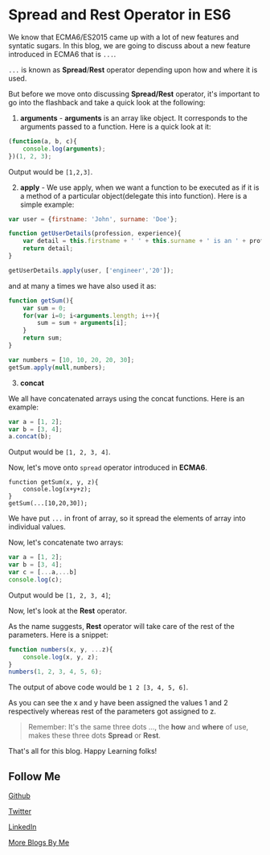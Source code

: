 # Spread and Rest Operator in ES6

We know that ECMA6/ES2015 came up with a lot of new features and syntatic sugars. In this blog, we are going to discuss about a new feature introduced in ECMA6 that is `...`.

`...` is known as **Spread**/**Rest** operator depending upon how and where it is used.

But before we move onto discussing **Spread/Rest** operator, it's important to go into the flashback and take a quick look at the following:

1. **arguments** -  **arguments** is an array like object. It corresponds to the arguments passed to a function. Here is a quick look at it:
```Javascript
(function(a, b, c){
    console.log(arguments);
})(1, 2, 3);
```

Output would be `[1,2,3]`.

2. **apply** - We use apply, when we want a function to be executed as if it is a method of a particular object(delegate this into function). Here is a simple example:

```Javascript
var user = {firstname: 'John', surname: 'Doe'};

function getUserDetails(profession, experience){
    var detail = this.firstname + ' ' + this.surname + ' is an ' + profession + ' with ' + experience + ' years of experience.'
    return detail;
}

getUserDetails.apply(user, ['engineer','20']);
```

and at many a times we have also used it as:
```Javascript
function getSum(){
    var sum = 0;
    for(var i=0; i<arguments.length; i++){
        sum = sum + arguments[i];
    }
    return sum;
}

var numbers = [10, 10, 20, 20, 30];
getSum.apply(null,numbers);
```

3. **concat**

We all have concatenated arrays using the concat functions. Here is an example:
```Javascript
var a = [1, 2];
var b = [3, 4];
a.concat(b);
```

Output would be `[1, 2, 3, 4]`.

Now, let's move onto `spread` operator introduced in **ECMA6**.
```Javacript
function getSum(x, y, z){
    console.log(x+y+z);
}
getSum(...[10,20,30]);
```

We have put `...` in front of array, so it spread the elements of array into individual values.

Now, let's concatenate two arrays:
```Javascript
var a = [1, 2];
var b = [3, 4];
var c = [...a,...b]
console.log(c);
```

Output would be `[1, 2, 3, 4]`;

Now, let's look at the **Rest** operator.

As the name suggests, **Rest** operator will take care of the rest of the parameters. Here is a snippet:
```Javascript
function numbers(x, y, ...z){
    console.log(x, y, z);
}
numbers(1, 2, 3, 4, 5, 6);
```

The output of above code would be `1 2 [3, 4, 5, 6]`.

As you can see the x and y have been assigned the values 1 and 2 respectively whereas rest of the parameters got assigned to z.

> Remember: It's the same three dots ..., the **how** and **where** of use, makes these three dots **Spread** or **Rest**.

That's all for this blog. Happy Learning folks!

Follow Me
---
[Github](https://github.com/NamitaMalik)

[Twitter](https://twitter.com/namita13_04)

[LinkedIn](https://in.linkedin.com/in/namita-malik-a7885b23)

[More Blogs By Me](https://namitamalik.github.io/)